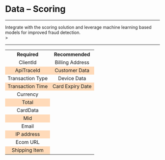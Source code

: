 <h1> Data – Scoring</h1>

---

<div>Integrate with the scoring solution and leverage machine learning based models for improved fraud detection.</div>>

---

<table class="center">
    <tr>
        <th>Required</th>
        <th>Recommended</th>
    </tr>
    <tr class="highlight">
        <td>ClientId</td>
        <td>Billing Address</td>
    </tr>
    <tr class="light">
        <td>ApiTraceId</td>
        <td>Customer Data</td>
    </tr>
    <tr class="highlight">
        <td>Transaction Type</td>
        <td>Device Data</td>
    </tr>
    <tr class="light">
        <td>Transaction Time</td>
        <td>Card Expiry Date</td>
    </tr>
    <tr class="highlight">
        <td>Currency</td>
    </tr>
    <tr class="light">
        <td>Total</td>
    </tr>
    <tr class="highlight">
        <td>CardData</td>
    </tr>
    <tr class="light">
        <td>Mid</td>
    </tr>
    <tr class="highlight">
    <td>Email</td>
    </tr>
    <tr class="light">
        <td>IP address</td>
    </tr>
    <tr class="highlight">
        <td>Ecom URL</td>
    </tr>
    <tr class="light">
        <td>Shipping Item</td>
    </tr>
</table>


<style>
        .markdown-body h1 {
                text-align: center;
        }
        .center {
            margin-left: auto;
            margin-right: auto;
        }
        .markdown-body div {
                margin-left: auto;
                margin-right: auto;
                width: 50%;
        }

        th, td {
                text-align: center;
                border: 1px solid break;
        }
        td:empty {
                display: none;
        }
`       .markdown-body table tr:nth-child(2n) {
            background-color: #f28500; 
        }
        .light {
                background-color: #ffdab9;
        }
</style>








